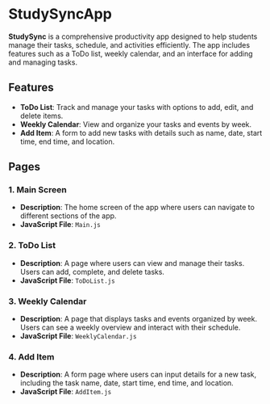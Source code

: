 # StudySyncApp

**StudySync** is a comprehensive productivity app designed to help students manage their tasks, schedule, and activities efficiently. The app includes features such as a ToDo list, weekly calendar, and an interface for adding and managing tasks.

## Features

- **ToDo List**: Track and manage your tasks with options to add, edit, and delete items.
- **Weekly Calendar**: View and organize your tasks and events by week.
- **Add Item**: A form to add new tasks with details such as name, date, start time, end time, and location.

## Pages

### 1. Main Screen
- **Description**: The home screen of the app where users can navigate to different sections of the app.
- **JavaScript File**: `Main.js`

### 2. ToDo List
- **Description**: A page where users can view and manage their tasks. Users can add, complete, and delete tasks.
- **JavaScript File**: `ToDoList.js`

### 3. Weekly Calendar
- **Description**: A page that displays tasks and events organized by week. Users can see a weekly overview and interact with their schedule.
- **JavaScript File**: `WeeklyCalendar.js`

### 4. Add Item
- **Description**: A form page where users can input details for a new task, including the task name, date, start time, end time, and location.
- **JavaScript File**: `AddItem.js`
